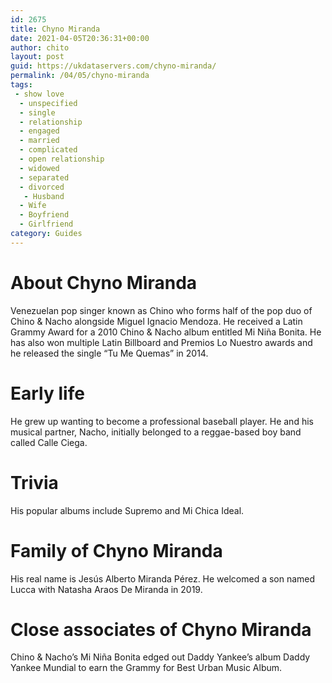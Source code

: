 ```yaml
---
id: 2675
title: Chyno Miranda
date: 2021-04-05T20:36:31+00:00
author: chito
layout: post
guid: https://ukdataservers.com/chyno-miranda/
permalink: /04/05/chyno-miranda
tags:
 - show love
  - unspecified
  - single
  - relationship
  - engaged
  - married
  - complicated
  - open relationship
  - widowed
  - separated
  - divorced
   - Husband
  - Wife
  - Boyfriend
  - Girlfriend
category: Guides
---
```




  
  
#  About Chyno Miranda
                  
                  
                  
Venezuelan pop singer known as Chino who forms half of the pop duo of Chino & Nacho alongside Miguel Ignacio Mendoza. He received a Latin Grammy Award for a 2010 Chino & Nacho album entitled Mi Niña Bonita. He has also won multiple Latin Billboard and Premios Lo Nuestro awards and he released the single &#8220;Tu Me Quemas&#8221; in 2014.
                  
                
                
                
# Early life
                  
                  
                  
He grew up wanting to become a professional baseball player. He and his musical partner, Nacho, initially belonged to a reggae-based boy band called Calle Ciega.
                  
                
                
                
# Trivia
                  
                  
                  
His popular albums include Supremo and Mi Chica Ideal.
                  
                
                
                
# Family of Chyno Miranda
                  
                  
                  
His real name is Jesús Alberto Miranda Pérez. He welcomed a son named Lucca with Natasha Araos De Miranda in 2019.
                  
                
                
                
# Close associates of Chyno Miranda
                  
                  
                  
Chino & Nacho&#8217;s Mi Niña Bonita edged out Daddy Yankee&#8217;s album Daddy Yankee Mundial to earn the Grammy for Best Urban Music Album.
                  
                
              
            
          
          
          
    
    
  
